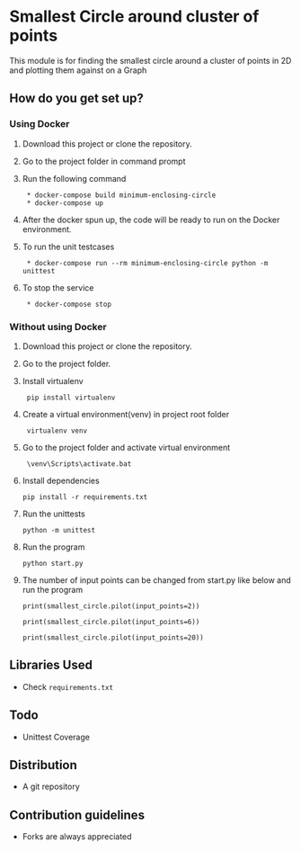 # Smallest Circle around cluster of points #
This module is for finding the
smallest circle around a cluster of points in 2D
and plotting them against on a Graph

## How do you get set up? ##

### Using Docker ###
1. Download this project or clone the repository.
2. Go to the project folder in command prompt
3. Run the following command

        * docker-compose build minimum-enclosing-circle
        * docker-compose up
        
4. After the docker spun up, the code will be ready to run on the Docker environment.
5. To run the unit testcases

        * docker-compose run --rm minimum-enclosing-circle python -m unittest
        
6. To stop the service

        * docker-compose stop

### Without using Docker ###

1. Download this project or clone the repository.
2. Go to the project folder.
3. Install virtualenv

        pip install virtualenv
 
4. Create a virtual environment(venv) in project root folder

        virtualenv venv
        
5. Go to the project folder and activate virtual environment
 
        \venv\Scripts\activate.bat            
        
6. Install dependencies

       pip install -r requirements.txt
       
6. Run the unittests

       python -m unittest
       
7. Run the program
        
       python start.py
 
8. The number of input points can be changed from start.py like below and run the program
   
     `print(smallest_circle.pilot(input_points=2))`
     
     `print(smallest_circle.pilot(input_points=6))`
     
     `print(smallest_circle.pilot(input_points=20))`
     
## Libraries Used ##

- Check `requirements.txt`

## Todo ##

- Unittest Coverage

## Distribution ##

- A git repository

## Contribution guidelines ##
- Forks are always appreciated




 
         
      
 
